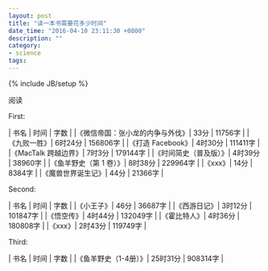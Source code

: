 ```yaml
---
layout: post
title: "读一本书需要花多少时间"
date_time: "2016-04-10 23:11:30 +0800"
description: ""
category:
- science
tags:
---
```

{% include JB/setup %}

阅读

First:

| 书名 | 时间 | 字数 |
|《微信帝国：张小龙的内争与外伐》| 33分 | 11756字 |
|《九败一胜》| 6时24分 | 156806字 |
|《打造 Facebook》| 4时30分 | 111411字 |
|《MacTalk 跨越边界》| 7时3分 | 179144字 |
|《时间简史（普及版）》| 4时39分 | 38960字 |
|《鱼羊野史（第 1 卷）》| 8时38分 | 229964字 |
|《xxx》| 14分 | 8384字 |
|《魔兽世界诞生记》| 44分 | 21366字 |

Second:

| 书名 | 时间 | 字数 |
|《小王子》| 46分 | 36687字 |
|《西游日记》| 3时12分 | 101847字 |
|《悟空传》| 4时44分 | 132049字 |
|《霍比特人》| 4时36分 | 180808字 |
|《xxx》| 2时43分 | 119749字 |

Third:

| 书名 | 时间 | 字数 |
|《鱼羊野史（1-4册）》| 25时31分 | 908314字 |
